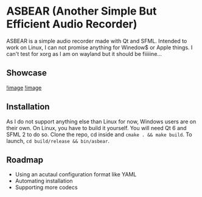 # ASBEAR (Another Simple But Efficient Audio Recorder)

ASBEAR is a simple audio recorder made with Qt and SFML.
Intended to work on Linux, I can not promise anything for Winedow$ or Apple things.
I can't test for xorg as I am on wayland but it should be fiiiiine...

## Showcase

[!image](.captures/recorder.webp)
[!image](.captures/other.webp)

## Installation

As I do not support anything else than Linux for now, Windows users are on their own.
On Linux, you have to build it yourself. You will need Qt 6 and SFML 2 to do so.
Clone the repo, cd inside and `cmake . && make build`.
To launch, `cd build/release && bin/asbear`.

## Roadmap

* Using an acutaul configuration format like YAML
* Automating installation
* Supporting more codecs

